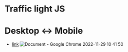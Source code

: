 # Traffic light JS

# Desktop <-> Mobile

- [link](https://alexdolz.github.io/Traffic-light-JS/)
  ![Document - Google Chrome 2022-11-29 10 41 50](https://user-images.githubusercontent.com/108806800/204494432-bc81873e-d71b-4e94-a48a-4a0013551429.png)
